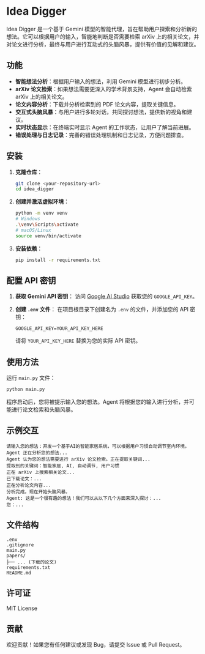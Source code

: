 # Idea Digger

Idea Digger 是一个基于 Gemini 模型的智能代理，旨在帮助用户探索和分析新的想法。它可以根据用户的输入，智能地判断是否需要检索 arXiv 上的相关论文，并对论文进行分析，最终与用户进行互动式的头脑风暴，提供有价值的见解和建议。

## 功能

- **智能想法分析**：根据用户输入的想法，利用 Gemini 模型进行初步分析。
- **arXiv 论文检索**：如果想法需要更深入的学术背景支持，Agent 会自动检索 arXiv 上的相关论文。
- **论文内容分析**：下载并分析检索到的 PDF 论文内容，提取关键信息。
- **交互式头脑风暴**：与用户进行多轮对话，共同探讨想法，提供新的视角和建议。
- **实时状态显示**：在终端实时显示 Agent 的工作状态，让用户了解当前进展。
- **错误处理与日志记录**：完善的错误处理机制和日志记录，方便问题排查。

## 安装

1. **克隆仓库**：

   ```bash
   git clone <your-repository-url>
   cd idea_digger
   ```

2. **创建并激活虚拟环境**：

   ```bash
   python -m venv venv
   # Windows
   .\venv\Scripts\activate
   # macOS/Linux
   source venv/bin/activate
   ```

3. **安装依赖**：

   ```bash
   pip install -r requirements.txt
   ```

## 配置 API 密钥

1. **获取 Gemini API 密钥**：
   访问 [Google AI Studio](https://aistudio.google.com/app/apikey) 获取您的 `GOOGLE_API_KEY`。

2. **创建 `.env` 文件**：
   在项目根目录下创建名为 `.env` 的文件，并添加您的 API 密钥：

   ```
   GOOGLE_API_KEY=YOUR_API_KEY_HERE
   ```
   请将 `YOUR_API_KEY_HERE` 替换为您的实际 API 密钥。

## 使用方法

运行 `main.py` 文件：

```bash
python main.py
```

程序启动后，您将被提示输入您的想法。Agent 将根据您的输入进行分析，并可能进行论文检索和头脑风暴。

## 示例交互

```
请输入您的想法：开发一个基于AI的智能家居系统，可以根据用户习惯自动调节室内环境。
Agent 正在分析您的想法...
Agent 认为您的想法需要进行 arXiv 论文检索。正在提取关键词...
提取到的关键词：智能家居, AI, 自动调节, 用户习惯
正在 arXiv 上搜索相关论文...
已下载论文：...
正在分析论文内容...
分析完成。现在开始头脑风暴。
Agent: 这是一个很有趣的想法！我们可以从以下几个方面来深入探讨：...
您：...
```

## 文件结构

```
.env
.gitignore
main.py
papers/
├── ... (下载的论文)
requirements.txt
README.md
```

## 许可证

MIT License

## 贡献

欢迎贡献！如果您有任何建议或发现 Bug，请提交 Issue 或 Pull Request。